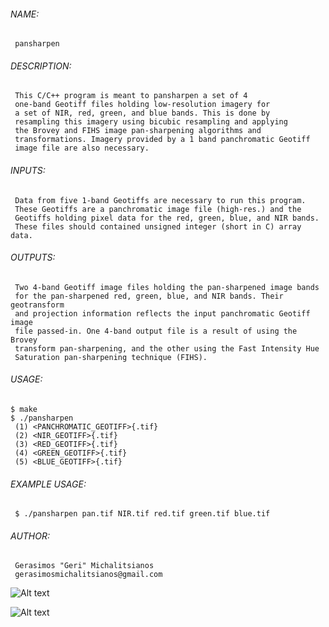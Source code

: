  ###### NAME:
 
     pansharpen
   
 ###### DESCRIPTION:
 
     This C/C++ program is meant to pansharpen a set of 4 
     one-band Geotiff files holding low-resolution imagery for 
     a set of NIR, red, green, and blue bands. This is done by 
     resampling this imagery using bicubic resampling and applying 
     the Brovey and FIHS image pan-sharpening algorithms and 
     transformations. Imagery provided by a 1 band panchromatic Geotiff 
     image file are also necessary. 
   
 ###### INPUTS:
 
     Data from five 1-band Geotiffs are necessary to run this program.
     These Geotiffs are a panchromatic image file (high-res.) and the 
     Geotiffs holding pixel data for the red, green, blue, and NIR bands.
     These files should contained unsigned integer (short in C) array data. 
   
  ###### OUTPUTS:
 
     Two 4-band Geotiff image files holding the pan-sharpened image bands 
     for the pan-sharpened red, green, blue, and NIR bands. Their geotransform 
     and projection information reflects the input panchromatic Geotiff image
     file passed-in. One 4-band output file is a result of using the Brovey 
     transform pan-sharpening, and the other using the Fast Intensity Hue 
     Saturation pan-sharpening technique (FIHS).
   
  ###### USAGE: 
 
    $ make 
    $ ./pansharpen  
     (1) <PANCHROMATIC_GEOTIFF>{.tif} 
     (2) <NIR_GEOTIFF>{.tif} 
     (3) <RED_GEOTIFF>{.tif} 
     (4) <GREEN_GEOTIFF>{.tif} 
     (5) <BLUE_GEOTIFF>{.tif}

###### EXAMPLE USAGE: 
   
     $ ./pansharpen pan.tif NIR.tif red.tif green.tif blue.tif 
 
 ######  AUTHOR: 
  
     Gerasimos "Geri" Michalitsianos
     gerasimosmichalitsianos@gmail.com
   
   ![Alt text](https://lh3.googleusercontent.com/-jcQNJhK7Uuy--VJ12tXpNMSteAkHtigf5B1u5G6BsZ0FteC2NeCACuEewKqT82A2fbQoMsgAOVmBOrjOzG_i-WOndY97S_3ZgFS0QWfqUWu_xnE00UUNOjkUvAefFNbrtTlEZ9JUcFqCNo0FfU-2sQbehlmIG2bR0GmEaBRh3PvDmzOXQAAqDMKgg3glzCTzxTm_NiM7iGx9HECUdRe2dmf38t-5J6oakUTpCV_D1Bo2_frSvP6cV7tR2rVrfOtcvde-bJNBHip5931YPAeW1sx9Lf1rblu372bxuXmRcLLaL-85n97RzAyZJW3CtjupxH6-Ypl90iDiCmI08sCOr8YrE4XyALRj7RCgayozDe1NorQg6T25t7RJ4_f0R6Jo8qfi1oLDnMD4ifoZPge_JNcCkMWit3-fdLScWm_hEb9Y91pxYd7YDUomI02829TqJhYol2ls41MrNwgfv4aEkTFpMMEDao-FKdjtDC1XS-j55ZkNWsK7yzK27zT53HPowAxzqDmGJ3CN3d7oA-Puhyo2yCP1kmt_011lBFlsUVizgosmLkcEu6e7ZhFYhhZINwizz3uYBxZMBjfQlsOedmv8JB_c_vPgsg8sxE=w807-h531-no)
   
   ![Alt text](https://lh3.googleusercontent.com/PSMnqgMZiC4xhggfgo_yFfyvG6UrR_3qcf7BVpF4LBjbju0KRrgGyiLd-q_jSrP6E_ImRoHIpbzGqmpCDHIi62WgbqHu-4hQjFkv328j81iL19dFwMgqIX9ECgAmnruVRJmy7Id3FmZ6ww2uWUjIZjCC5qEXOMVUnM9r_HRfeUR_tQrZQIlbo9pIs1fmlXckeYi0OlELJGHON56tIkT4S6SjLMfUO43QI48vy4ZTffUPGiE2b-6_Jcm5QgAcnOJhQmfosUn9UVn2lU7okoNJDcs4MSR0V7JTRUvLi8-Puq8wpFbeUNgxZJCMAP_VAf9fTCOI8DU_4O-dcxumo6VBpmpJPLltbSrHj1D8C9-Ek2V7-vZt9L-iWn1WLat6Br1ZOYVaiOeC53d3c9rYskOlIEwNS8vpHCJZHCDTRn79hl4mRvNGToUeE0FF3XFnhrQ9gaMYJteAov4OJo-V7y-Kad53dyZc-_4NtsX-Q_v4zBHW_HeGdJJ8KM9gbucb9Wf-K364SNxTQCSswDQGIx2ChzcvBi_Gq5sLf3ozEngYXyZ-wudBKT0KKbrBfD-kojPliIoaFmdbFu-UM8juH2Z92HgXeVdfD5xY-LmoAVs=w807-h531-no)
   
   
   
   
   
   
   
   
   
   

